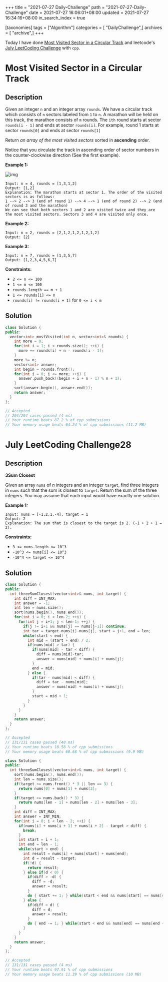 +++
title = "2021-07-27 Daily-Challenge"
path = "2021-07-27-Daily-Challenge"
date = 2021-07-27 16:06:01+08:00
updated = 2021-07-27 16:34:16+08:00
in_search_index = true

[taxonomies]
tags = ["Algorithm"]
categories = [ "DailyChallenge",]
archives = [ "archive",]
+++

Today I have done [Most Visited Sector in a Circular Track](https://leetcode.com/problems/most-visited-sector-in-a-circular-track/description/) and leetcode's [July LeetCoding Challenge](https://leetcode.com/explore/challenge/card/july-leetcoding-challenge-2021/611/week-4-july-22nd-july-28th/3828/) with `cpp`.

<!-- more -->

# Most Visited Sector in a Circular Track

## Description

Given an integer `n` and an integer array `rounds`. We have a circular track which consists of `n` sectors labeled from `1` to `n`. A marathon will be held on this track, the marathon consists of `m` rounds. The `ith` round starts at sector `rounds[i - 1]` and ends at sector `rounds[i]`. For example, round 1 starts at sector `rounds[0]` and ends at sector `rounds[1]`

Return *an array of the most visited sectors* sorted in **ascending** order.

Notice that you circulate the track in ascending order of sector numbers in the counter-clockwise direction (See the first example).

 

**Example 1:**

![img](https://assets.leetcode.com/uploads/2020/08/14/tmp.jpg)

```
Input: n = 4, rounds = [1,3,1,2]
Output: [1,2]
Explanation: The marathon starts at sector 1. The order of the visited sectors is as follows:
1 --> 2 --> 3 (end of round 1) --> 4 --> 1 (end of round 2) --> 2 (end of round 3 and the marathon)
We can see that both sectors 1 and 2 are visited twice and they are the most visited sectors. Sectors 3 and 4 are visited only once.
```

**Example 2:**

```
Input: n = 2, rounds = [2,1,2,1,2,1,2,1,2]
Output: [2]
```

**Example 3:**

```
Input: n = 7, rounds = [1,3,5,7]
Output: [1,2,3,4,5,6,7]
```

 

**Constraints:**

- `2 <= n <= 100`
- `1 <= m <= 100`
- `rounds.length == m + 1`
- `1 <= rounds[i] <= n`
- `rounds[i] != rounds[i + 1]` for `0 <= i < m`

## Solution

``` cpp
class Solution {
public:
  vector<int> mostVisited(int n, vector<int>& rounds) {
    int more = 0;
    for(int i = 1; i < rounds.size(); ++i) {
      more += rounds[i] + n - rounds[i - 1]; 
    }
    more %= n;
    vector<int> answer;
    int begin = rounds.front();
    for(int i = 0; i <= more; ++i) {
      answer.push_back((begin + i + n - 1) % n + 1);
    }
    sort(answer.begin(), answer.end());
    return answer;
  }
};

// Accepted
// 204/204 cases passed (4 ms)
// Your runtime beats 87.2 % of cpp submissions
// Your memory usage beats 64.24 % of cpp submissions (11.2 MB)
```

# July LeetCoding Challenge28

## Description

**3Sum Closest**

Given an array `nums` of *n* integers and an integer `target`, find three integers in `nums` such that the sum is closest to `target`. Return the sum of the three integers. You may assume that each input would have exactly one solution.

 

**Example 1:**

```
Input: nums = [-1,2,1,-4], target = 1
Output: 2
Explanation: The sum that is closest to the target is 2. (-1 + 2 + 1 = 2).
```

 

**Constraints:**

- `3 <= nums.length <= 10^3`
- `-10^3 <= nums[i] <= 10^3`
- `-10^4 <= target <= 10^4`

## Solution

``` cpp
class Solution {
public:
  int threeSumClosest(vector<int>& nums, int target) {
    int diff = INT_MAX;
    int answer = -1;
    int len = nums.size();
    sort(nums.begin(), nums.end());
    for(int i = 0; i < len-2; ++i) {
      for(int j = i+1; j < len-1; ++j) {
        if(j != i+1 && nums[j] == nums[j-1]) continue;
        int tar = target-nums[i]-nums[j], start = j+1, end = len;
        while(start < end) {
          int mid = (start + end) / 2;
          if(nums[mid] > tar) {
            if(nums[mid] - tar < diff) {
              diff = nums[mid]-tar;
              answer = nums[mid] + nums[i] + nums[j];
            }
            end = mid;
          } else {
            if(tar - nums[mid] < diff) {
              diff = tar - nums[mid];
              answer = nums[mid] + nums[i] + nums[j];
            }
            start = mid + 1;
          }
        }
      }
    }
    return answer;
  }
};

// Accepted
// 131/131 cases passed (48 ms)
// Your runtime beats 10.58 % of cpp submissions
// Your memory usage beats 60.68 % of cpp submissions (9.9 MB)
```

``` cpp
class Solution {
public:
  int threeSumClosest(vector<int>& nums, int target) {
    sort(nums.begin(), nums.end());
    int len = nums.size();
    if(target <= nums.front() * 3 || len == 3) {
      return nums[0] + nums[1] + nums[2];
    }
    if(target >= nums.back() * 3) {
      return nums[len - 1] + nums[len - 2] + nums[len - 3];
    }
    int diff = INT_MAX;
    int answer = INT_MIN;
    for(int i = 0; i < len - 2; ++i) {
      if(nums[i] + nums[i + 1] + nums[i + 2] - target > diff) {
        break;
      }
      int start = i + 1;
      int end = len - 1;
      while(start < end) {
        int result = nums[i] + nums[start] + nums[end];
        int d = result - target;
        if(!d) {
          return result;
        } else if(d < 0) {
          if(diff > -d) {
            diff = -d;
            answer = result;
          }
          do { start += 1; } while(start < end && nums[start] == nums[start - 1]);
        } else {
          if(diff > d) {
            diff = d;
            answer = result;
          }
          do { end -= 1; } while(start < end && nums[end] == nums[end + 1]);
        }
      }
    }
    return answer;
  }
};

// Accepted
// 131/131 cases passed (4 ms)
// Your runtime beats 97.91 % of cpp submissions
// Your memory usage beats 11.39 % of cpp submissions (10 MB)
```

